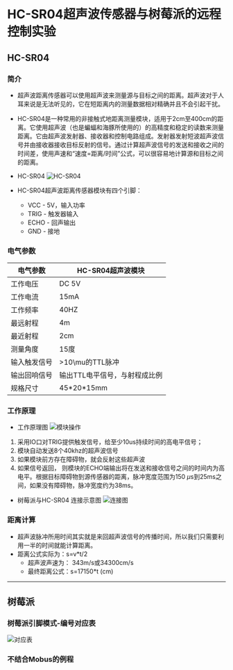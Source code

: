 # HC-SR04超声波传感器与树莓派的远程控制实验

## HC-SR04

### 简介

* 超声波距离传感器可以使用超声波来测量源与目标之间的距离。超声波对于人耳来说是无法听见的，它在短距离内的测量数据相对精确并且不会引起干扰。
* HC-SR04是一种常用的非接触式地距离测量模块，适用于2cm至400cm的距离。它使用超声波（也是蝙蝠和海豚所使用的）的高精度和稳定的读数来测量距离。它由超声波发射器、接收器和控制电路组成。发射器发射短波超声波信号并由接收器接收目标反射的信号。通过计算超声波信号的发送和接收之间的时间差，使用声速和“速度=距离/时间”公式，可以很容易地计算源和目标之间的距离。
* HC-SR04 ![HC-SR04](https://raw.githubusercontent.com/RaphaelZheng/BackendPyHRL/master/resource/HC-SR04-Ultrasonic-Sensor.jpg)

* HC-SR04超声波距离传感器模块有四个引脚：
    * VCC - 5V，输入功率
    * TRIG - 触发器输入
    * ECHO - 回声输出
    * GND - 接地

### 电气参数

电气参数|HC-SR04超声波模块
-|-
工作电压|DC 5V
工作电流|15mA
工作频率|40HZ
最远射程|4m
最近射程|2cm
测量角度|15度
输入触发信号|\>10\mu的TTL脉冲
输出回响信号|输出TTL电平信号，与射程成比例
规格尺寸|45\*20\*15mm

### 工作原理 

* 工作原理图 ![模块操作](https://raw.githubusercontent.com/RaphaelZheng/BackendPyHRL/master/resource/Ultrasonic-Module-Operation.jpg)

1. 采用IO口对TRIG提供触发信号，给至少10us持续时间的高电平信号；
1. 模块自动发送8个40khz的超声波信号
1. 如果模块前方存在障碍物，就会反射这些超声波
1. 如果信号返回， 则模块的ECHO端输出将在发送和接收信号之间的时间内为高电平。根据目标障碍物到源传感器的距离，脉冲宽度范围为150 $\mu$s到25ms之间，如果没有障碍物，脉冲宽度约为38ms。

* 树莓派与HC-SR04 连接示意图 ![连接图](https://raw.githubusercontent.com/RaphaelZheng/BackendPyHRL/master/resource/Interfacing-Raspberry-Pi-with-HC-SR04.jpg)

### 距离计算

* 超声波脉冲所用时间其实就是来回超声波信号的传播时间，所以我们只需要利用一半的时间就能计算距离。
* 距离公式实际为：s=v*t/2
    * 超声波声速为： 343m/s或34300cm/s
    * 最终距离公式：s=17150*t (cm)

---

## 树莓派

### 树莓派引脚模式-编号对应表

![对应表](https://raw.githubusercontent.com/RaphaelZheng/BackendPyHRL/master/resource/20161230104544903.png)

### 不结合Mobus的例程




